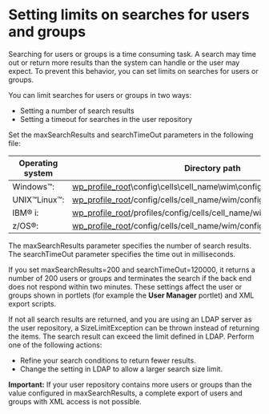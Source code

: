 # Setting limits on searches for users and groups

Searching for users or groups is a time consuming task. A search may time out or return more results than the system can handle or the user may expect. To prevent this behavior, you can set limits on searches for users or groups.

You can limit searches for users or groups in two ways:

-   Setting a number of search results
-   Setting a timeout for searches in the user repository

Set the maxSearchResults and searchTimeOut parameters in the following file:

|Operating system|Directory path|
|----------------|--------------|
|Windows™:|[wp\_profile\_root](/digital-experience/deployment/manage/wpsdirstr#wp_profile_root)\\config\\cells\\cell\_name\\wim\\config\\wimconfig.xml|
|UNIX™Linux™:|[wp\_profile\_root](/digital-experience/deployment/manage/wpsdirstr#wp_profile_root)/config/cells/cell\_name/wim/config/wimconfig.xml|
|IBM® i:|[wp\_profile\_root](/digital-experience/deployment/manage/wpsdirstr#wp_profile_root)/profiles/config/cells/cell\_name/wim/config/wimconfig.xml|
|z/OS®:|[wp\_profile\_root](/digital-experience/deployment/manage/wpsdirstr#wp_profile_root)/config/cells/cell\_name/wim/config/wimconfig.xml|

The maxSearchResults parameter specifies the number of search results. The searchTimeOut parameter specifies the time out in milliseconds.

If you set maxSearchResults=200 and searchTimeOut=120000, it returns a number of 200 users or groups and terminates the search if the back end does not respond within two minutes. These settings affect the user or groups shown in portlets \(for example the **User Manager** portlet\) and XML export scripts.

If not all search results are returned, and you are using an LDAP server as the user repository, a SizeLimitException can be thrown instead of returning the items. The search result can exceed the limit defined in LDAP. Perform one of the following actions:

-   Refine your search conditions to return fewer results.
-   Change the setting in LDAP to allow a larger search size limit.

**Important:** If your user repository contains more users or groups than the value configured in maxSearchResults, a complete export of users and groups with XML access is not possible.


